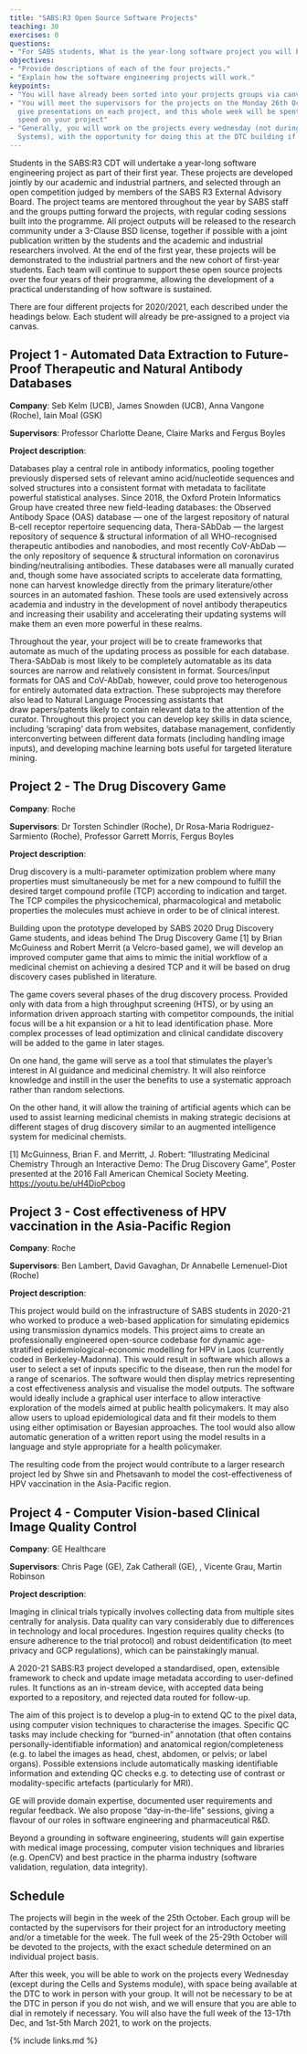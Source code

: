```yaml
---
title: "SABS:R3 Open Source Software Projects"
teaching: 30
exercises: 0
questions:
- "For SABS students, What is the year-long software project you will be working on?"
objectives:
- "Provide descriptions of each of the four projects."
- "Explain how the software engineering projects will work."
keypoints:
- "You will have already been sorted into your projects groups via canvas." 
- "You will meet the supervisors for the projects on the Monday 26th October, who will 
  give presentations on each project, and this whole week will be spent getting up to 
  speed on your project" 
- "Generally, you will work on the projects every wednesday (not during Cells and 
  Systems), with the opportunity for doing this at the DTC building if you wish."
---
```


Students in the SABS:R3 CDT will undertake a year-long software engineering project as 
part of their first year. These projects are developed jointly by our academic and 
industrial partners, and selected through an open competition judged by members of the 
SABS R3 External Advisory Board. The project teams are mentored throughout the year by 
SABS staff and the groups putting forward the projects, with regular coding sessions 
built into the programme. All project outputs will be released to the research community 
under a 3-Clause BSD license, together if possible with a joint publication written by 
the students and the academic and industrial researchers involved. At the end of the 
first year, these projects will be demonstrated to the industrial partners and the new 
cohort of first-year students. Each team will continue to support these open source 
projects over the four years of their programme, allowing the development of a practical 
understanding of how software is sustained.

There are four different projects for 2020/2021, each described under the headings below. 
Each student will already be pre-assigned to a project via canvas.

## Project 1 - Automated Data Extraction to Future-Proof Therapeutic and Natural Antibody Databases

**Company**: Seb Kelm (UCB), James Snowden (UCB), Anna Vangone (Roche), Iain Moal (GSK)

**Supervisors**: Professor Charlotte Deane, Claire Marks and Fergus Boyles

**Project description**:  

Databases play a central role in antibody informatics, pooling together previously 
dispersed sets of relevant amino acid/nucleotide sequences and solved structures into a 
consistent format with metadata to facilitate powerful statistical analyses. Since 2018, 
the Oxford Protein Informatics Group have created three new field-leading databases: the 
Observed Antibody Space (OAS) database — one of the largest repository of natural B-cell 
receptor repertoire sequencing data, Thera-SAbDab — the largest repository of sequence & 
structural information of all WHO-recognised therapeutic antibodies and nanobodies, and 
most recently CoV-AbDab — the only repository of sequence & structural information on 
coronavirus binding/neutralising antibodies. These databases were all manually curated 
and, though some have associated scripts to accelerate data formatting, none can harvest 
knowledge directly from the primary literature/other sources in an automated fashion.
These tools are used extensively across academia and industry in the development of 
novel antibody therapeutics and increasing their usability and accelerating their 
updating systems will make them an even more powerful in these realms. 

Throughout the year, your project will be to create frameworks that automate as much of 
the updating process as possible for each database. Thera-SAbDab is most likely to be 
completely automatable as its data sources are narrow and relatively consistent in 
format. Sources/input formats for OAS and CoV-AbDab, however, could prove too 
heterogenous for entirely automated data extraction. These subprojects may therefore 
also lead to Natural Language Processing assistants that draw papers/patents likely to 
contain relevant data to the attention of the curator. Throughout this project you can 
develop key skills in data science, including ‘scraping’ data from websites, database 
management, confidently interconverting between different data formats (including 
handling image inputs), and developing machine learning bots useful for targeted 
literature mining.

## Project 2 - The Drug Discovery Game

**Company**: Roche

**Supervisors**: Dr Torsten Schindler (Roche), Dr Rosa-Maria Rodriguez-Sarmiento 
(Roche), Professor Garrett Morris, Fergus Boyles

**Project description**: 

Drug discovery is a multi-parameter optimization problem where many properties must 
simultaneously be met for a new compound to fulfill the desired target compound profile 
(TCP) according to indication and target. The TCP compiles the physicochemical, 
pharmacological and metabolic properties the molecules must achieve in order to be of 
clinical interest.

Building upon the prototype developed by SABS 2020 Drug Discovery Game students, and 
ideas behind The Drug Discovery Game [1] by Brian McGuiness and Robert Merrit (a 
Velcro-based game), we will develop an improved computer game that aims to mimic the 
initial workflow of a medicinal chemist on achieving a desired TCP and it will be based 
on drug discovery cases published in literature.

The game covers several phases of the drug discovery process. Provided only with data 
from a high throughput screening (HTS), or by using an information driven approach 
starting with competitor compounds, the initial focus will be a hit expansion or a hit 
to lead identification phase. More complex processes of lead optimization and clinical 
candidate discovery will be added to the game in later stages.

On one hand, the game will serve as a tool that stimulates the player’s interest in AI 
guidance and medicinal chemistry. It will also reinforce knowledge and instill in the 
user the benefits to use a systematic approach rather than random selections.

On the other hand, it will allow the training of artificial agents which can be used to 
assist learning medicinal chemists in making strategic decisions at different stages of 
drug discovery similar to an augmented intelligence system for medicinal chemists.

[1] McGuinness, Brian F.  and Merritt, J. Robert: “Illustrating Medicinal Chemistry 
    Through an Interactive Demo: The Drug Discovery Game”, Poster presented at the 2016 
    Fall American Chemical Society Meeting. https://youtu.be/uH4DioPcbog


## Project 3 - Cost effectiveness of HPV vaccination in the Asia-Pacific Region

**Company**: Roche

**Supervisors**: Ben Lambert, David Gavaghan, Dr Annabelle Lemenuel-Diot (Roche)

**Project description**:  

This project would build on the infrastructure of SABS students in 2020-21 who worked to 
produce a web-based application for simulating epidemics using transmission dynamics 
models. This project aims to create an professionally engineered open-source codebase 
for dynamic age-stratified epidemiological-economic modelling for HPV in Laos (currently 
coded in Berkeley-Madonna). This would result in software which allows a user to select 
a set of inputs specific to the disease, then run the model for a range of scenarios. 
The software would then display metrics representing a cost effectiveness analysis and 
visualise the model outputs. The software would ideally include a graphical user 
interface to allow interactive exploration of the models aimed at public health 
policymakers. It may also allow users to upload epidemiological data and fit their 
models to them using either optimisation or Bayesian approaches. The tool would also 
allow automatic generation of a written report using the model results in a language and 
style appropriate for a health policymaker.

The resulting code from the project would contribute to a larger research project led by 
Shwe sin and Phetsavanh to model the cost-effectiveness of HPV vaccination in the 
Asia-Pacific region.


## Project 4 - Computer Vision-based Clinical Image Quality Control

**Company**: GE Healthcare

**Supervisors**: Chris Page (GE), Zak Catherall (GE), , Vicente Grau, Martin 
Robinson

**Project description**: 

Imaging in clinical trials typically involves collecting data from multiple sites 
centrally for analysis.  Data quality can vary considerably due to differences in 
technology and local procedures.  Ingestion requires quality checks (to ensure adherence 
to the trial protocol) and robust deidentification (to meet privacy and GCP 
regulations), which can be painstakingly manual.

A 2020-21 SABS:R3 project developed a standardised, open, extensible framework to check 
and update image metadata according to user-defined rules.  It functions as an in-stream 
device, with accepted data being exported to a repository, and rejected data routed for 
follow-up.

The aim of this project is to develop a plug-in to extend QC to the pixel data, using 
computer vision techniques to characterise the images.  Specific QC tasks may include 
checking for “burned-in” annotation (that often contains personally-identifiable 
information) and anatomical region/completeness (e.g. to label the images as head, 
chest, abdomen, or pelvis; or label organs).  Possible extensions include automatically 
masking identifiable information and extending QC checks e.g. to detecting use of 
contrast or modality-specific artefacts (particularly for MRI).

GE will provide domain expertise, documented user requirements and regular feedback.  We 
also propose “day-in-the-life” sessions, giving a flavour of our roles in software 
engineering and pharmaceutical R&D.

Beyond a grounding in software engineering, students will gain expertise with medical 
image processing, computer vision techniques and libraries (e.g. OpenCV) and best 
practice in the pharma industry (software validation, regulation, data integrity).


## Schedule

The projects will begin in the week of the 25th October. Each group will be contacted by 
the supervisors for their project for an introductory meeting and/or a timetable for the 
week. The full week of the 25-29th October will be devoted to the projects, with the 
exact schedule determined on an individual project basis.

After this week, you will be able to work on the projects every Wednesday (except during 
the Cells and Systems module), with space being available at the DTC to work in person 
with your group. It will not be necessary to be at the DTC in person if you do not wish, 
and we will ensure that you are able to dial in remotely if necessary. You will also 
have the full week of the 13-17th Dec, and 1st-5th March 2021, to work on the projects.


{% include links.md %}

